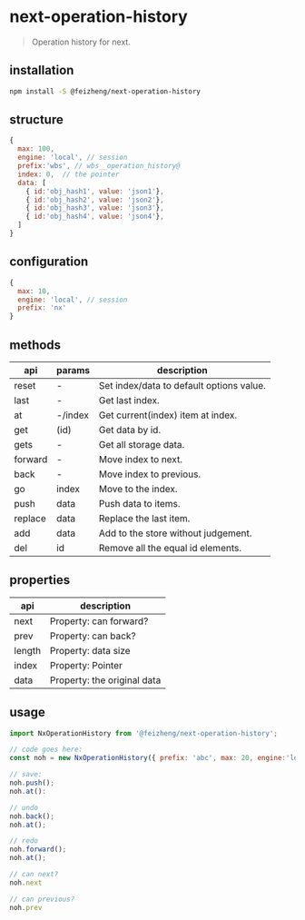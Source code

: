 # next-operation-history
> Operation history for next.

## installation
```bash
npm install -S @feizheng/next-operation-history
```

## structure
```js
{
  max: 100,
  engine: 'local', // session
  prefix:'wbs', // wbs__operation_history@
  index: 0,  // the pointer
  data: [
    { id:'obj_hash1', value: 'json1'},
    { id:'obj_hash2', value: 'json2'},
    { id:'obj_hash3', value: 'json3'},
    { id:'obj_hash4', value: 'json4'},
  ]
}
```


## configuration
```js
{
  max: 10,
  engine: 'local', // session
  prefix: 'nx'
}
```

## methods
| api     | params  | description                              |
| ------- | ------- | ---------------------------------------- |
| reset   | -       | Set index/data to default options value. |
| last    | -       | Get last index.                          |
| at      | -/index | Get current(index) item at index.        |
| get     | (id)    | Get data by id.                          |
| gets    | -       | Get all storage data.                    |
| forward | -       | Move index to next.                      |
| back    | -       | Move index to previous.                  |
| go      | index   | Move to the index.                       |
| push    | data    | Push data to items.                      |
| replace | data    | Replace the last item.                   |
| add     | data    | Add to the store without judgement.       |
| del     | id      | Remove all the equal id elements.        |

## properties
| api    | description                 |
| ------ | --------------------------- |
| next   | Property: can forward?      |
| prev   | Property: can back?         |
| length | Property: data size         |
| index  | Property: Pointer           |
| data   | Property: the original data |

## usage
```js
import NxOperationHistory from '@feizheng/next-operation-history';

// code goes here:
const noh = new NxOperationHistory({ prefix: 'abc', max: 20, engine:'local' });

// save:
noh.push();
noh.at():

// undo
noh.back();
noh.at();

// redo
noh.forward();
noh.at();

// can next?
noh.next

// can previous?
noh.prev
```
